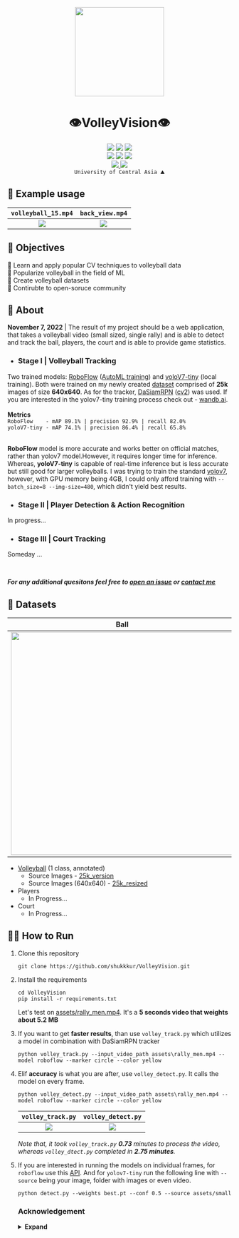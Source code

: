 <p align="center">
  <img src="https://github.com/shukkkur/VolleyVision/blob/b9e2ea29be1337f8cd7c25f7f06741ecfde9fc62/README_files/vv_logo.png" width=200>
</p>

<h1 align="center">
  👁️VolleyVision👁️
</h1>


<p align='center'>
  <img src="https://img.shields.io/github/forks/shukkkur/VolleyVision.svg">
  <img src="https://img.shields.io/github/stars/shukkkur/VolleyVision.svg">
  <img src="https://img.shields.io/github/watchers/shukkkur/VolleyVision.svg">
  
  <br>
  
  <img src="https://img.shields.io/github/last-commit/shukkkur/VolleyVision.svg">
  <img src="https://img.shields.io/badge/License-AGPL_v3-blue.svg">
  <img src="https://hits.sh/github.com/shukkkur/VolleyVision.svg"/>
  <br>
  
  <a href="https://universe.roboflow.com/shakhansho-sabzaliev/volleyball-tracking">
    <img src="https://app.roboflow.com/images/download-dataset-badge.svg"></img>
</a>
<a href="https://universe.roboflow.com/shakhansho-sabzaliev/volleyball-tracking/model/">
    <img src="https://app.roboflow.com/images/try-model-badge.svg"></img>
</a>

<br>
  <code>University of Central Asia ⛰️</code>
</p>


<h2>🧪 Example usage</h2>

<code>volleyball_15.mp4</code> | <code>back_view.mp4</code>
:-------------------------:|:-------------------------:
<img src="https://github.com/shukkkur/VolleyVision/blob/88474342fa4330ce268668986d9f5061d7ee8f6a/assets/y7Detect_volleyball15.gif"> | <img src="https://github.com/shukkkur/VolleyVision/blob/bcdc93c527d174e6bb22b5885b9267a819b39b59/assets/rf_backview.gif">


<h2>🎯 Objectives</h2>

<p>🏐 Learn and apply popular CV techniques to volleyball data
  <br>
  🏐 Popularize volleyball in the field of ML
  <br>
  🏐 Create volleyball datasets
  <br>
  🏐 Contirubte to open-soruce community
  <br>

</p>




<h2>📝 About</h2>

<p><strong>November 7, 2022</strong> | The result of my project should be a web application, that takes a  volleyball video (small sized, single rally) and is able to detect and track the ball, players, the court and is able to provide game statistics.</p>

<ul>
  
  <li>
    <h3>
      Stage I | Volleyball Tracking
    </h3>
  </li>
</ul>

<p>
<!--   <strong>February 10, 2023 </strong> -->
<!--    <i>Closing the first stage moderetly satisfied</i>.  -->
<!--   <br> -->
  Two trained models: <a href="https://blog.roboflow.com/new-and-improved-roboflow-train/">RoboFlow</a> (<a href="https://docs.roboflow.com/train">AutoML training</a>) and <a href="https://github.com/WongKinYiu/yolov7">yoloV7-tiny</a> (local training). Both were trained on my newly created <a href="https://universe.roboflow.com/volleyvision/volleyball-tracking/dataset/13">dataset</a> comprised of <strong>25k</strong> images of size <strong>640x640</strong>.  As for the tracker, <a href="https://github.com/foolwood/DaSiamRPN">DaSiamRPN</a> (<a href="https://docs.opencv.org/4.x/de/d93/classcv_1_1TrackerDaSiamRPN.html">cv2</a>) was used. If you are interested in the yolov7-tiny training process check out - <a href="https://wandb.ai/volleyvision/YOLOR/runs/2u30vyzp/overview?workspace=user-">wandb.ai</a>.
  <br><br>
  <strong>Metrics</strong>
  <br>
  <code>RoboFlow    - mAP 89.1% | precision 92.9% | recall 82.0%</code>
  <br>
  <code>yoloV7-tiny - mAP 74.1% | precision 86.4% | recall 65.8%</code>
  <br><br>

  <strong>RoboFlow</strong> model is more accurate and works better on official matches, rather than yolov7 model.However, it requires longer time for inference. Whereas, <strong>yoloV7-tiny</strong> is capable of real-time inference but is less accurate but still good for larger volleyballs. I was trying to train the standard <a href="https://github.com/WongKinYiu/yolov7#performance">yolov7</a>, however, with GPU memory being 4GB, I could only afford training with <code>--batch_size=8 --img-size=480</code>, which didn't yield best results.

  
<!--   https://blog.roboflow.com/new-and-improved-roboflow-train/ -->
</p>

<ul>
   <li>
    <h3>Stage II | Player Detection & Action Recognition</h3>
   </li>
</ul>

<p>
  In progress...
</p>

<ul>
   <li>
    <h3>Stage III | Court Tracking</h3>
   </li>
</ul>

<p>
  Someday ... 
</p>

<br>

<p>
<i><strong>For any additional quesitons feel free to <a href="https://github.com/shukkkur/VolleyVision/issues/new">open an issue</a> or <a href="https://api.whatsapp.com/send/?phone=79014077195&text&type=phone_number&app_absent=0">contact me</a></strong></i>
</p>

<h2>💾 Datasets</h2>

Ball            |  Players |  Court
:-------------------------:|:-------------------------:|:-------------------------:
<img src="https://github.com/shukkkur/VolleyVision/blob/6ac8230e48de95a8edb3a1c4793657ddb06f1409/README_files/volley-collage.jpg" width="500">  |  ![output_img1](https://github.com/shukkkur/VolleyVision/blob/2fa5999f2e69d2a21e80be2fb23f0bb59c861f4d/README_files/in_progress.jpg) |  ![output_img1](https://github.com/shukkkur/VolleyVision/blob/2fa5999f2e69d2a21e80be2fb23f0bb59c861f4d/README_files/in_progress.jpg)


<ul>
  <li>
  <a href="https://universe.roboflow.com/volleyvision/volleyball-tracking/browse?queryText=&pageSize=50&startingIndex=0&browseQuery=true">Volleyball</a> (1 class, annotated)
  <ul>
    <li>Source Images - <a href="https://universe.roboflow.com/volleyvision/volleyball-tracking/dataset/9">25k_version</a></li>
    <li>Source Images (640x640) - <a href="https://universe.roboflow.com/volleyvision/volleyball-tracking/dataset/13">25k_resized</a></li>
  </ul>
  </li>
  
  <li>
  Players
  <ul>
    <li>In Progress...</li>
  </ul>
  </li>
  
  <li>
    Court
    <ul>
      <li>In Progress...</li>
    </ul>
  </li>
  
</ul>

<h2>🏃‍♂️ How to Run</h2>

<ol>
  
  <li>
    Clone this repository
  </li>
  
  ```
  git clone https://github.com/shukkkur/VolleyVision.git
  ```
  
  <li>
    Install the requirements
  </li>
  
  ```
  cd VolleyVision
  pip install -r requirements.txt
  ```
  
  Let's test on <a href="https://github.com/shukkkur/VolleyVision/blob/a87326441528ee89f4d23a81e2461d6963534134/assets/rally_men.mp4">assets/rally_men.mp4</a>. It's a <strong>5 seconds video that weights about 5.2 MB</strong>
  
  <li>
    If you want to get <strong>faster results</strong>, than use <code>volley_track.py</code> which utilizes a model in combination with DaSiamRPN tracker
  </li>
  
  ```
  python volley_track.py --input_video_path assets\rally_men.mp4 --model roboflow --marker circle --color yellow
  ```
  
  <li>
    Elif <strong>accuracy</strong> is what you are after, use <code>volley_detect.py</code>. It calls the model on every frame.
  </li>
  
  ```
  python volley_detect.py --input_video_path assets\rally_men.mp4 --model roboflow --marker circle --color yellow 
  ```
  
  
  <code>volley_track.py</code>  | <code>volley_detect.py</code>
:-------------------------:|:-------------------------:
<img src="https://github.com/shukkkur/VolleyVision/blob/a87326441528ee89f4d23a81e2461d6963534134/assets/track_men.gif"> | <img src="https://github.com/shukkkur/VolleyVision/blob/a87326441528ee89f4d23a81e2461d6963534134/assets/rf_rallyMen.gif">

  <i>Note that, it took <code>volley_track.py</code> <strong>0.73</strong> minutes to process the video, whereas <code>volley_dtect.py</code> completed in <strong>2.75 minutes</strong>.</i>

<li>
  If you are interested in running the models on individual frames, for <code>roboflow</code> use this <a href="https://universe.roboflow.com/volleyvision/volleyball-tracking/model/13">API</a>. And for <code>yolov7-tiny</code> run the following line with <code>--source</code> being your image, folder with images or even video.
</li>

```
python detect.py --weights best.pt --conf 0.5 --source assets/small
```

<h3>Acknowledgement</h3>

<details><summary> <b>Expand</b> </summary>
  <ul>
    <li>
    This project wouldn't possible without amazing & free RoboFlow <a href="https://roboflow.com/annotate">annotation tools</a> , open-source <a href="https://universe.roboflow.com/">datasets</a>, quick & easy <a href="https://roboflow.com/deploy">deployement</a> and high-level <a href="https://blog.roboflow.com/">blog posts</a></li>
  <li>Supervisor</li>
  <li>Course Instructor</li>
  <li>University of Central Asia</li>
  </ul>
</details>


<!--
<table>
<tr>
<td> Status </td> <td> Response </td>
</tr>
<tr>
<td> 200 </td>
<td>

```python
from roboflow import Roboflow
rf = Roboflow(api_key="sparlyxRfGqxvrUwHldB")
project = rf.workspace().project("radardata")
model = project.version(1).model

# infer on a local image
print(model.predict("your_image.jpg", confidence=40, overlap=30).json())

# visualize your prediction
# model.predict("your_image.jpg", confidence=40, overlap=30).save("prediction.jpg")

# infer on an image hosted elsewhere
# print(model.predict("URL_OF_YOUR_IMAGE", hosted=True, confidence=40, overlap=30).json())
```
V Extra blank line below!

</td>
</tr>
<tr>
<td> 400 </td>
<td>

**Markdown** _here_. (Blank lines needed before and after!)

</td>
</tr>
</table>
-->
